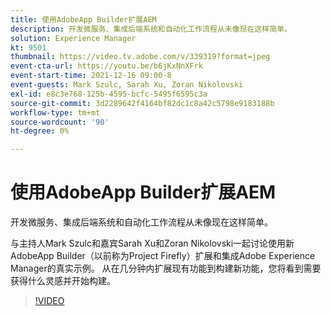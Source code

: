 ```yaml
---
title: 使用AdobeApp Builder扩展AEM
description: 开发微服务、集成后端系统和自动化工作流程从未像现在这样简单。
solution: Experience Manager
kt: 9501
thumbnail: https://video.tv.adobe.com/v/339319?format=jpeg
event-cta-url: https://youtu.be/b6jKxNnXFrk
event-start-time: 2021-12-16 09:00-8
event-guests: Mark Szulc, Sarah Xu, Zoran Nikolovski
exl-id: e8c3e768-125b-4595-bcfc-5495f6595c3a
source-git-commit: 3d2289642f4164bf82dc1c8a42c5798e9183188b
workflow-type: tm+mt
source-wordcount: '90'
ht-degree: 0%

---
```


# 使用AdobeApp Builder扩展AEM

开发微服务、集成后端系统和自动化工作流程从未像现在这样简单。

与主持人Mark Szulc和嘉宾Sarah Xu和Zoran Nikolovski一起讨论使用新AdobeApp Builder（以前称为Project Firefly）扩展和集成Adobe Experience Manager的真实示例。  从在几分钟内扩展现有功能到构建新功能，您将看到需要获得什么灵感并开始构建。

>[!VIDEO](https://video.tv.adobe.com/v/339319/?quality=12&learn=on)
